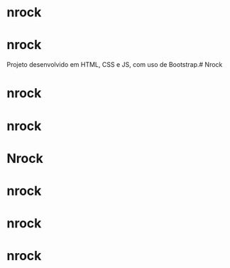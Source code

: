 # nrock
# nrock
Projeto desenvolvido em HTML, CSS e JS, com uso de Bootstrap.# Nrock
# nrock
# nrock
# Nrock
# nrock
# nrock
# nrock
